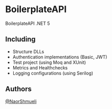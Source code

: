 # BoilerplateAPI

 BoilerplateAPI .NET 5
 
## Including

 * Structure DLLs
 * Authentication implementations (Basic, JWT)
 * Test project (using Moq and XUnit)
 * Metrics and Healthchecks
 * Logging configurations (using Serilog)

## Authors

[@NaorShmueli](https://www.linkedin.com/in/naor-shmueli-681b06127)
 